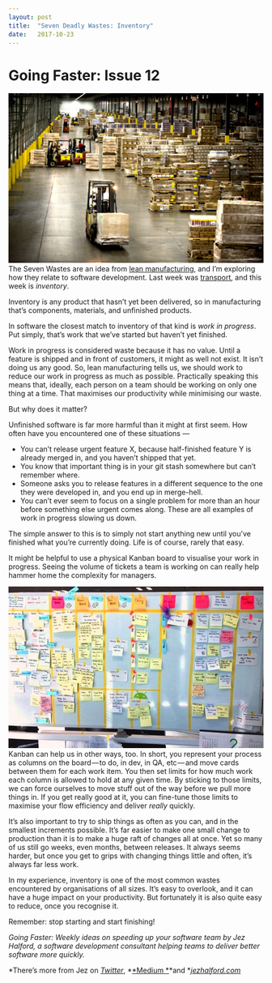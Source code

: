 ```yaml
---
layout:	post
title:	"Seven Deadly Wastes: Inventory"
date:	2017-10-23
---
```


  # Going Faster: Issue 12

![](/img/0*pYF69d1HtrV3Gzoq.jpg)The Seven Wastes are an idea from [lean manufacturing](https://en.wikipedia.org/wiki/Muda_%28Japanese_term%29#Seven_wastes), and I’m exploring how they relate to software development. Last week was [transport](https://medium.com/going-faster/seven-deadly-wastes-transport-822117500697), and this week is *inventory*.

Inventory is any product that hasn’t yet been delivered, so in manufacturing that’s components, materials, and unfinished products.

In software the closest match to inventory of that kind is *work in progress*. Put simply, that’s work that we’ve started but haven’t yet finished.

Work in progress is considered waste because it has no value. Until a feature is shipped and in front of customers, it might as well not exist. It isn’t doing us any good. So, lean manufacturing tells us, we should work to reduce our work in progress as much as possible. Practically speaking this means that, ideally, each person on a team should be working on only one thing at a time. That maximises our productivity while minimising our waste.

But why does it matter?

Unfinished software is far more harmful than it might at first seem. How often have you encountered one of these situations —

* You can’t release urgent feature X, because half-finished feature Y is already merged in, and you haven’t shipped that yet.
* You know that important thing is in your git stash somewhere but can’t remember where.
* Someone asks you to release features in a different sequence to the one they were developed in, and you end up in merge-hell.
* You can’t ever seem to focus on a single problem for more than an hour before something else urgent comes along.
These are all examples of work in progress slowing us down.

The simple answer to this is to simply not start anything new until you’ve finished what you’re currently doing. Life is of course, rarely that easy.

It might be helpful to use a physical Kanban board to visualise your work in progress. Seeing the volume of tickets a team is working on can really help hammer home the complexity for managers.

![](/img/0*kPM5yysjIOmDPHS7.jpg)Kanban can help us in other ways, too. In short, you represent your process as columns on the board — to do, in dev, in QA, etc — and move cards between them for each work item. You then set limits for how much work each column is allowed to hold at any given time. By sticking to those limits, we can force ourselves to move stuff out of the way before we pull more things in. If you get really good at it, you can fine-tune those limits to maximise your flow efficiency and deliver *really* quickly.

It’s also important to try to ship things as often as you can, and in the smallest increments possible. It’s far easier to make one small change to production than it is to make a huge raft of changes all at once. Yet so many of us still go weeks, even months, between releases. It always seems harder, but once you get to grips with changing things little and often, it’s always far less work.

In my experience, inventory is one of the most common wastes encountered by organisations of all sizes. It’s easy to overlook, and it can have a huge impact on your productivity. But fortunately it is also quite easy to reduce, once you recognise it.

Remember: stop starting and start finishing!

*Going Faster: Weekly ideas on speeding up your software team by Jez Halford, a software development consultant helping teams to deliver better software more quickly.*

*There’s more from Jez on *[*Twitter*](https://twitter.com/jezhalford)*, *[*Medium *](https://medium.com/@jezhalford)*and *[*jezhalford.com*](https://jezhalford.com/)

  